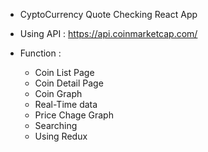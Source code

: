   * CyptoCurrency Quote Checking React App

  * Using API : https://api.coinmarketcap.com/


  * Function :
      - Coin List Page 
      - Coin Detail Page
      - Coin Graph
      - Real-Time data
      - Price Chage Graph 
      - Searching
      - Using Redux

    
